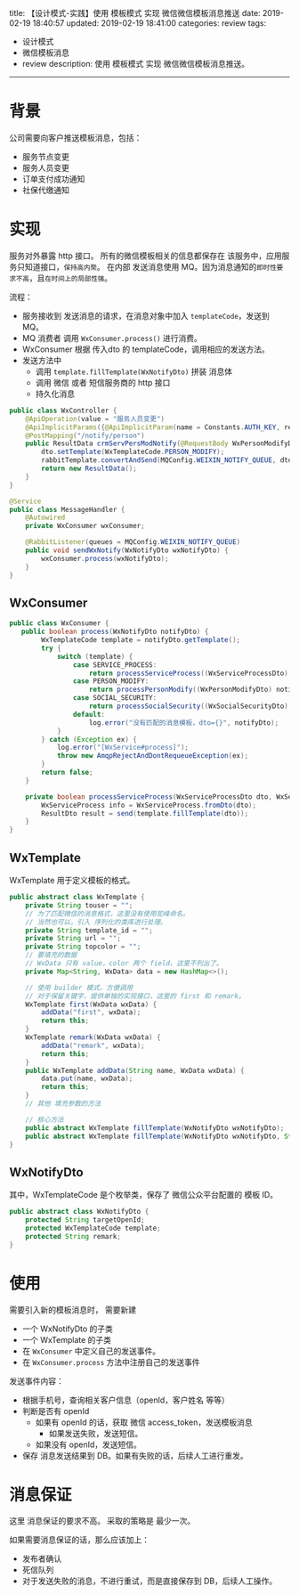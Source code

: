 title: 【设计模式-实践】使用 模板模式 实现 微信微信模板消息推送
date: 2019-02-19 18:40:57
updated: 2019-02-19 18:41:00
categories: review
tags: 
- 设计模式
- 微信模板消息
- review
description: 使用 模板模式 实现 微信微信模板消息推送。

---

# 背景
公司需要向客户推送模板消息，包括：
- 服务节点变更
- 服务人员变更
- 订单支付成功通知
- 社保代缴通知

# 实现
服务对外暴露 http 接口。
所有的微信模板相关的信息都保存在 该服务中，应用服务只知道接口，`保持高内聚`。
在内部 发送消息使用 MQ。因为消息通知的`即时性要求不高`，且`在时间上的局部性强`。

流程：
- 服务接收到 发送消息的请求，在消息对象中加入 `templateCode`，发送到 MQ。
- MQ 消费者 调用 `WxConsumer.process()` 进行消费。
- WxConsumer 根据 传入dto 的 templateCode，调用相应的发送方法。
- 发送方法中
  - 调用 `template.fillTemplate(WxNotifyDto)` 拼装 消息体
  - 调用 微信 或者 短信服务商的 http 接口
  - 持久化消息

```java
public class WxController {
    @ApiOperation(value = "服务人员变更")
    @ApiImplicitParams({@ApiImplicitParam(name = Constants.AUTH_KEY, required = true, dataType = "string", paramType = "header")})
    @PostMapping("/notify/person")
    public ResultData crmServPersModNotify(@RequestBody WxPersonModifyDto dto) {
        dto.setTemplate(WxTemplateCode.PERSON_MODIFY);
        rabbitTemplate.convertAndSend(MQConfig.WEIXIN_NOTIFY_QUEUE, dto);
        return new ResultData();
    }
}

@Service
public class MessageHandler {
    @Autowired
    private WxConsumer wxConsumer;

    @RabbitListener(queues = MQConfig.WEIXIN_NOTIFY_QUEUE)
    public void sendWxNotify(WxNotifyDto wxNotifyDto) {
        wxConsumer.process(wxNotifyDto);
    }
}
```
## WxConsumer
```java
public class WxConsumer {
   public boolean process(WxNotifyDto notifyDto) {
        WxTemplateCode template = notifyDto.getTemplate();
        try {
            switch (template) {
                case SERVICE_PROCESS:
                    return processServiceProcess((WxServiceProcessDto) notifyDto, new WxServiceProcessTemplate());
                case PERSON_MODIFY:
                    return processPersonModify((WxPersonModifyDto) notifyDto, new WxPersonModifyTemplate());
                case SOCIAL_SECURITY:
                    return processSocialSecurity((WxSocialSecurityDto) notifyDto, new SocialSecurityTemplate());
                default:
                    log.error("没有匹配的消息模板，dto={}", notifyDto);
            }
        } catch (Exception ex) {
            log.error("[WxService#process]");
            throw new AmqpRejectAndDontRequeueException(ex);
        }
        return false;
    }

    private boolean processServiceProcess(WxServiceProcessDto dto, WxServiceProcessTemplate template) throws Exception {
        WxServiceProcess info = WxServiceProcess.fromDto(dto);
        ResultDto result = send(template.fillTemplate(dto));
    }
}
```
## WxTemplate
WxTemplate 用于定义模板的格式。
```java
public abstract class WxTemplate {
    private String touser = "";
    // 为了匹配微信的消息格式，这里没有使用驼峰命名。
    // 当然也可以，引入 序列化的类库进行处理。
    private String template_id = "";
    private String url = "";
    private String topcolor = "";
    // 要填充的数据
    // WxData 只有 value，color 两个 field，这里不列出了。
    private Map<String, WxData> data = new HashMap<>();

    // 使用 builder 模式，方便调用
    // 对于保留关键字，提供单独的实现接口，这里的 first 和 remark。
    WxTemplate first(WxData wxData) {
        addData("first", wxData);
        return this;
    }
    WxTemplate remark(WxData wxData) {
        addData("remark", wxData);
        return this;
    }
    public WxTemplate addData(String name, WxData wxData) {
        data.put(name, wxData);
        return this;
    }
    // 其他 填充参数的方法

    // 核心方法
    public abstract WxTemplate fillTemplate(WxNotifyDto wxNotifyDto);
    public abstract WxTemplate fillTemplate(WxNotifyDto wxNotifyDto, String title);
}
```
## WxNotifyDto
其中，WxTemplateCode 是个枚举类，保存了 微信公众平台配置的 模板 ID。
```java
public abstract class WxNotifyDto {
    protected String targetOpenId;
    protected WxTemplateCode template;
    protected String remark;
}
```

# 使用
需要引入新的模板消息时，
需要新建
- 一个 WxNotifyDto 的子类
- 一个 WxTemplate 的子类
- 在 `WxConsumer` 中定义自己的发送事件。
- 在 `WxConsumer.process` 方法中注册自己的发送事件

发送事件内容：
- 根据手机号，查询相关客户信息（openId，客户姓名 等等）
- 判断是否有 openId
  - 如果有 openId 的话，获取 微信 access_token，发送模板消息
    - 如果发送失败，发送短信。
  - 如果没有 openId，发送短信。
- 保存 消息发送结果到 DB。如果有失败的话，后续人工进行重发。

# 消息保证
这里 消息保证的要求不高。
采取的策略是 最少一次。

如果需要消息保证的话，那么应该加上：
- 发布者确认
- 死信队列
- 对于发送失败的消息，不进行重试，而是直接保存到 DB，后续人工操作。